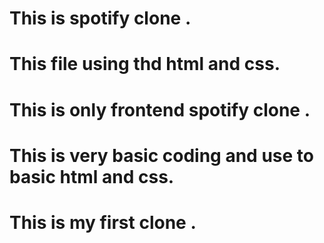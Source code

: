 # This is spotify clone .
# This file using thd html and css.
# This is only frontend spotify clone .
# This is very basic coding and use to basic html and css.

# This is my first clone .